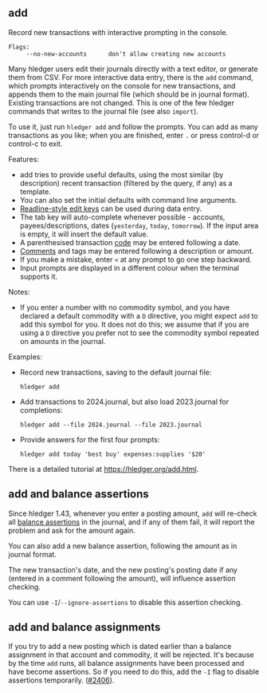 ## add

Record new transactions with interactive prompting in the console.

```flags
Flags:
     --no-new-accounts      don't allow creating new accounts
```

Many hledger users edit their journals directly with a text editor, or generate them from CSV.
For more interactive data entry, there is the `add` command, 
which prompts interactively on the console for new transactions, 
and appends them to the main journal file (which should be in journal format).
Existing transactions are not changed.
This is one of the few hledger commands that writes to the journal file (see also `import`).

To use it, just run `hledger add` and follow the prompts.
You can add as many transactions as you like; when you are finished,
enter `.` or press control-d or control-c to exit.

Features:

- add tries to provide useful defaults, using the most similar (by description)
  recent transaction (filtered by the query, if any) as a template.
- You can also set the initial defaults with command line arguments.
- [Readline-style edit keys](http://tiswww.case.edu/php/chet/readline/rluserman.html#SEC3)
  can be used during data entry.
- The tab key will auto-complete whenever possible - accounts,
  payees/descriptions, dates (`yesterday`, `today`, `tomorrow`).
  If the input area is empty, it will insert the default value.
- A parenthesised transaction [code](#entries) may be entered following a date.
- [Comments](#transaction-comments) and tags may be entered following a description or amount.
- If you make a mistake, enter `<` at any prompt to go one step backward.
- Input prompts are displayed in a different colour when the terminal supports it.

Notes:

- If you enter a number with no commodity symbol,
  and you have declared a default commodity with a `D` directive,
  you might expect `add` to add this symbol for you.
  It does not do this; we assume that if you are using a `D` directive
  you prefer not to see the commodity symbol repeated on amounts in the journal.

Examples:

- Record new transactions, saving to the default journal file:

  `hledger add`

- Add transactions to 2024.journal, but also load 2023.journal for completions:

  `hledger add --file 2024.journal --file 2023.journal`

- Provide answers for the first four prompts:

  `hledger add today 'best buy' expenses:supplies '$20'`

There is a detailed tutorial at <https://hledger.org/add.html>.

## add and balance assertions

Since hledger 1.43, whenever you enter a posting amount,
`add` will re-check all [balance assertions](#balance-assertions) in the journal,
and if any of them fail, it will report the problem and ask for the amount again.

You can also add a new balance assertion, following the amount as in journal format.

The new transaction's date, and the new posting's posting date if any (entered in a comment following the amount),
will influence assertion checking.

You can use `-I`/`--ignore-assertions` to disable this assertion checking.

## add and balance assignments

If you try to add a new posting which is dated earlier than a balance assignment in that account and commodity, it will be rejected.
It's because by the time `add` runs, all balance assignments have been processed and have become assertions.
So if you need to do this, add the `-I` flag to disable assertions temporarily.
([#2406](https://github.com/simonmichael/hledger/issues/2406)).
